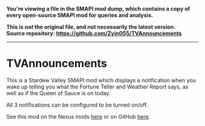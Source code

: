 **You're viewing a file in the SMAPI mod dump, which contains a copy of every open-source SMAPI mod
for queries and analysis.**

**This is _not_ the original file, and not necessarily the latest version.**  
**Source repository: https://github.com/Zyin055/TVAnnouncements**

----

TVAnnouncements
==============
This is a Stardew Valley SMAPI mod which displays a notification when you wake up telling you what the Fortune Teller and Weather Report says, as well as if the Queen of Sauce is on today.

All 3 notifications can be configured to be turned on/off.

See this mod on the Nexus mods [here](https://www.nexusmods.com/stardewvalley/mods/3649) or on GitHub [here](https://github.com/Zyin055/TVAnnouncements/).
